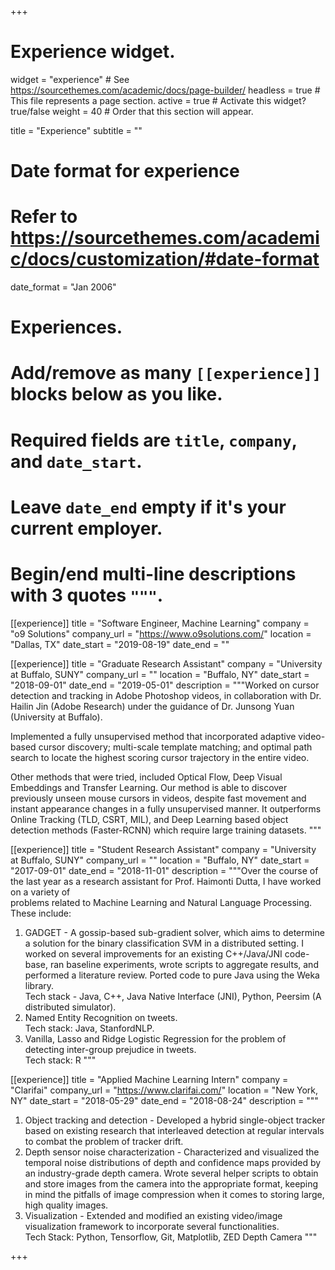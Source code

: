 +++
# Experience widget.
widget = "experience"  # See https://sourcethemes.com/academic/docs/page-builder/
headless = true  # This file represents a page section.
active = true  # Activate this widget? true/false
weight = 40  # Order that this section will appear.

title = "Experience"
subtitle = ""

# Date format for experience
#   Refer to https://sourcethemes.com/academic/docs/customization/#date-format
date_format = "Jan 2006"

# Experiences.
#   Add/remove as many `[[experience]]` blocks below as you like.
#   Required fields are `title`, `company`, and `date_start`.
#   Leave `date_end` empty if it's your current employer.
#   Begin/end multi-line descriptions with 3 quotes `"""`.
[[experience]]
  title = "Software Engineer, Machine Learning"
  company = "o9 Solutions"
  company_url = "https://www.o9solutions.com/"
  location = "Dallas, TX"
  date_start = "2019-08-19"
  date_end = ""
 
[[experience]]
  title = "Graduate Research Assistant"
  company = "University at Buffalo, SUNY"
  company_url = ""
  location = "Buffalo, NY"
  date_start = "2018-09-01"
  date_end = "2019-05-01"
  description = """Worked on cursor detection and tracking in Adobe Photoshop videos, in collaboration with Dr. Hailin Jin (Adobe Research) under the guidance of Dr. Junsong Yuan (University at Buffalo).

Implemented a fully unsupervised method that incorporated adaptive video-based cursor discovery; multi-scale template matching; and optimal path search to locate the highest scoring cursor trajectory in the entire video. 

Other methods that were tried, included Optical Flow, Deep Visual Embeddings and Transfer Learning. Our method is able to discover previously unseen mouse cursors in videos, despite fast movement and instant appearance changes in a fully unsupervised manner. It outperforms Online Tracking (TLD, CSRT, MIL), and Deep Learning based object detection methods (Faster-RCNN) which require large training datasets.
"""

[[experience]]
  title = "Student Research Assistant"
  company = "University at Buffalo, SUNY"
  company_url = ""
  location = "Buffalo, NY"
  date_start = "2017-09-01"
  date_end = "2018-11-01"
  description = """Over the course of the last year as a research assistant for Prof. Haimonti Dutta, I have worked on a variety of  
  problems related to Machine Learning and Natural Language Processing.  
  These include:  
  1. GADGET - A gossip-based sub-gradient solver, which aims to determine a solution for the binary classification SVM in a distributed setting. I worked on several improvements for an existing C++/Java/JNI code-base, ran baseline experiments, wrote scripts to aggregate results, and performed a literature review. Ported code to pure Java using the Weka library.  
  Tech stack - Java, C++, Java Native Interface (JNI), Python, Peersim (A distributed simulator).
2. Named Entity Recognition on tweets.  
Tech stack: Java, StanfordNLP.  
3. Vanilla, Lasso and Ridge Logistic Regression for the problem of detecting inter-group prejudice in tweets.  
Tech stack: R
"""


[[experience]]
  title = "Applied Machine Learning Intern"
  company = "Clarifai"
  company_url = "https://www.clarifai.com/"
  location = "New York, NY"
  date_start = "2018-05-29"
  date_end = "2018-08-24"
  description = """  
  1. Object tracking and detection - Developed a hybrid single-object tracker based on existing research that interleaved detection at regular intervals to combat the problem of tracker drift.  
  2. Depth sensor noise characterization - Characterized and visualized the temporal noise distributions of depth and confidence maps provided by an industry-grade depth camera. Wrote several helper scripts to obtain and store images from the camera into the appropriate format, keeping in mind the pitfalls of image compression when it comes to storing large, high quality images.  
  3. Visualization - Extended and modified an existing video/image visualization framework to incorporate several functionalities.  
  Tech Stack: Python, Tensorflow, Git, Matplotlib, ZED Depth Camera
"""



+++
